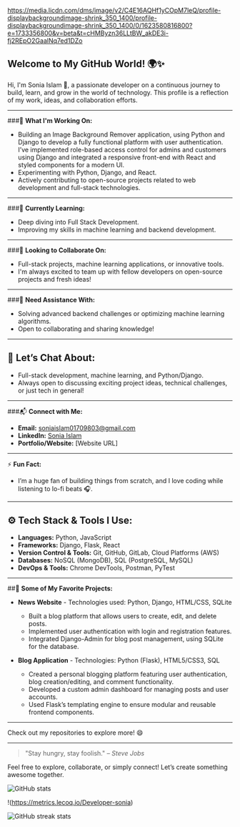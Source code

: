 https://media.licdn.com/dms/image/v2/C4E16AQHf1yCOpM7leQ/profile-displaybackgroundimage-shrink_350_1400/profile-displaybackgroundimage-shrink_350_1400/0/1623580816800?e=1733356800&v=beta&t=cHMByzn36LLtBW_akDE3i-fj2REpO2GaalNq7ed1DZo

## Welcome to My GitHub World! 🌍✨

Hi, I'm Sonia Islam 👋, a passionate developer on a continuous journey to build, learn, and grow in the world of technology. This profile is a reflection of my work, ideas, and collaboration efforts. 

---

###🚀 **What I'm Working On:**
- Building an Image Background Remover application, using Python and Django to develop a fully functional platform with user authentication. I’ve implemented role-based access control for admins and customers using Django and integrated a responsive front-end with React and styled components for a modern UI.
- Experimenting with Python, Django, and React.
- Actively contributing to open-source projects related to web development and full-stack technologies.

---

###🌱 **Currently Learning:**
- Deep diving into Full Stack Development.
- Improving my skills in machine learning and backend development.

---

###🤝 **Looking to Collaborate On:**
- Full-stack projects, machine learning applications, or innovative tools.
- I'm always excited to team up with fellow developers on open-source projects and fresh ideas!

---

###🧩 **Need Assistance With:**
- Solving advanced backend challenges or optimizing machine learning algorithms.
- Open to collaborating and sharing knowledge!

---

## 💬 **Let’s Chat About:**
- Full-stack development, machine learning, and Python/Django.
- Always open to discussing exciting project ideas, technical challenges, or just tech in general!

---

###📬 **Connect with Me:**
- **Email:** soniaislam01709803@gmail.com
- **LinkedIn:** [Sonia Islam](https://www.linkedin.com/in/sonia-islam/)
- **Portfolio/Website:** [Website URL]

---

⚡ **Fun Fact:**
- I’m a huge fan of building things from scratch, and I love coding while listening to lo-fi beats 🎧.

---

## ⚙️ **Tech Stack & Tools I Use:**

- **Languages:** Python, JavaScript
- **Frameworks:** Django, Flask, React
- **Version Control & Tools:** Git, GitHub, GitLab, Cloud Platforms (AWS)
- **Databases:** NoSQL (MongoDB), SQL (PostgreSQL, MySQL)
- **DevOps & Tools:** Chrome DevTools, Postman, PyTest

---

##🌟 **Some of My Favorite Projects:**
- **News Website** - Technologies used: Python, Django, HTML/CSS, SQLite  
  - Built a blog platform that allows users to create, edit, and delete posts.  
  - Implemented user authentication with login and registration features.  
  - Integrated Django-Admin for blog post management, using SQLite for the database.  

- **Blog Application** - Technologies: Python (Flask), HTML5/CSS3, SQL  
  - Created a personal blogging platform featuring user authentication, blog creation/editing, and comment functionality.  
  - Developed a custom admin dashboard for managing posts and user accounts.  
  - Used Flask’s templating engine to ensure modular and reusable frontend components.

---

Check out my repositories to explore more! 😄

---

> "Stay hungry, stay foolish." – *Steve Jobs*

Feel free to explore, collaborate, or simply connect! Let’s create something awesome together. 

![GitHub stats](https://github-readme-stats.vercel.app/api?username=Developer-sonia&show_icons=true&count_private=true)  

!(https://metrics.lecoq.io/Developer-sonia)  

![GitHub streak stats](https://streak-stats.demolab.com/?user=Developer-sonia)  

